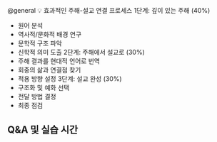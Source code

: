 @general
💡 효과적인 주해-설교 연결 프로세스
1단계: 깊이 있는 주해 (40%)

- 원어 분석
- 역사적/문화적 배경 연구
- 문학적 구조 파악
- 신학적 의미 도출
  2단계: 주해에서 설교로 (30%)
- 주해 결과를 현대적 언어로 번역
- 회중의 삶과 연결점 찾기
- 적용 방향 설정
  3단계: 설교 완성 (30%)
- 구조화 및 예화 선택
- 전달 방법 결정
- 최종 점검

## Q&A 및 실습 시간
